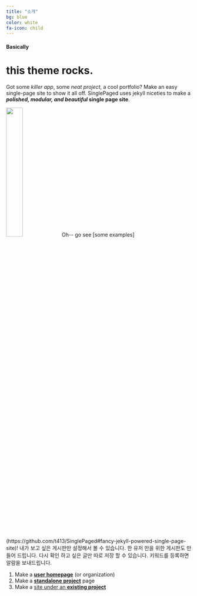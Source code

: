 ```yaml
---
title: "소개"
bg: blue
color: white
fa-icon: child
---
```


#### Basically

# this theme rocks.

Got some *killer app*, some *neat project*, a cool portfolio? Make an easy single-page site to show it all off. SinglePaged uses jekyll niceties to make a ***polished, modular, and beautiful* single page site**.

<span>
<img src="https://user-images.githubusercontent.com/11792345/29740102-da7eecbc-8a89-11e7-9193-5d82291de56d.png
" width="30%" heigth="30%">Oh-- go see [some examples](https://github.com/t413/SinglePaged#fancy-jekyll-powered-single-page-site)!
 내가 보고 싶은 게시판만 설정해서 볼 수 있습니다.
 한 유저 만을 위한 게시판도 만들어 드립니다.
 다시 확인 하고 싶은 글만 따로 저장 할 수 있습니다.
 키워드를 등록하면 알람을 보내드립니다.
 </span>

1. Make a [**user homepage**](#setup-as-user-homepage) (or organization)
2. Make a [**standalone project**](#setup-as-standalone-project-page) page
3. Make a [site under an **existing project**](#setup-inside-existing-project)
